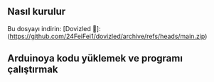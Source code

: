 
## Nasıl kurulur

Bu dosyayı indirin: [Dovizled 🔰]: (https://github.com/24FeiFei1/dovizled/archive/refs/heads/main.zip)


## Arduinoya kodu yüklemek ve programı çalıştırmak

